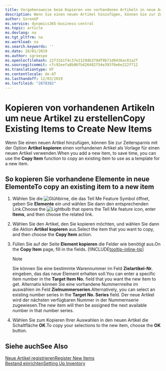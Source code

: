 ```yaml
---
title: Vorgehensweise beim Kopieren von vorhandenen Artikeln in neue Artikel
description: Wenn Sie einen neuen Artikel hinzufügen, können Sie zur Zeitersparnis mit der Option Artikel kopieren einen vorhandenen Artikel als Vorlage für einen neuen Artikel verwenden.
author: SorenGP
ms.service: dynamics365-business-central
ms.topic: article
ms.devlang: na
ms.tgt_pltfrm: na
ms.workload: na
ms.search.keywords: ''
ms.date: 10/01/2019
ms.author: sgroespe
ms.openlocfilehash: 22f31b1f4c37e2129db379df9b71d9436ac81a2f
ms.sourcegitcommit: cfc92eefa8b06fb426482f54e393f0e6e222f712
ms.translationtype: HT
ms.contentlocale: de-AT
ms.lasthandoff: 12/03/2019
ms.locfileid: "2878382"
---
```

# <a name="copy-existing-items-to-create-new-items"></a><span data-ttu-id="8d2b4-103">Kopieren von vorhandenen Artikeln um neue Artikel zu erstellen</span><span class="sxs-lookup"><span data-stu-id="8d2b4-103">Copy Existing Items to Create New Items</span></span>
<span data-ttu-id="8d2b4-104">Wenn Sie einen neuen Artikel hinzufügen, können Sie zur Zeitersparnis mit der Option **Artikel kopieren** einen vorhandenen Artikel als Vorlage für einen neuen Artikel verwenden.</span><span class="sxs-lookup"><span data-stu-id="8d2b4-104">When you add a new item, to save time, you can use the **Copy Item** function to copy an existing item to use as a template for a new item.</span></span>  

## <a name="to-copy-an-existing-item-to-a-new-item"></a><span data-ttu-id="8d2b4-105">So kopieren Sie vorhandene Elemente in neue Elemente</span><span class="sxs-lookup"><span data-stu-id="8d2b4-105">To copy an existing item to a new item</span></span>  
1. <span data-ttu-id="8d2b4-106">Wählen Sie die ![Glühbirne, die das Tell Me Feature](media/ui-search/search_small.png "Tell Me-Funktion") Symbol öffnet, geben Sie **Elemente** ein und wählen Sie dann den entsprechenden Link.</span><span class="sxs-lookup"><span data-stu-id="8d2b4-106">Choose the ![Lightbulb that opens the Tell Me feature](media/ui-search/search_small.png "Tell me what you want to do") icon, enter **Items**, and then choose the related link.</span></span>  
2. <span data-ttu-id="8d2b4-107">Wählen Sie den Artikel, den Sie kopieren möchten, und wählen Sie dann die Aktion **Artikel kopieren** aus.</span><span class="sxs-lookup"><span data-stu-id="8d2b4-107">Select the item that you want to copy, and then choose the **Copy Item** action.</span></span>  
3. <span data-ttu-id="8d2b4-108">Füllen Sie auf der Seite **Element kopieren** die Felder wie benötigt aus.</span><span class="sxs-lookup"><span data-stu-id="8d2b4-108">On the **Copy Item** page, fill in the fields.</span></span> [!INCLUDE[tooltip-inline-tip](includes/tooltip-inline-tip_md.md)]

    > [!NOTE]  
    > <span data-ttu-id="8d2b4-109">Sie können Sie eine bestimmte Warennummer im Feld **Zielartikel-Nr.** eingeben, das das neue Element erhalten soll.</span><span class="sxs-lookup"><span data-stu-id="8d2b4-109">You can enter a specific item number in the **Target Item No.** field that you want the new item to get.</span></span> <span data-ttu-id="8d2b4-110">Alternativ können Sie eine vorhandene Nummernreihe im auswählen im Feld **Zielnummerserien**.</span><span class="sxs-lookup"><span data-stu-id="8d2b4-110">Alternatively, you can select an existing number series in the **Target No. Series** field.</span></span> <span data-ttu-id="8d2b4-111">Der neue Artikel wird der nächsten verfügbaren Nummer in der Nummernserie zugewiesen.</span><span class="sxs-lookup"><span data-stu-id="8d2b4-111">The new item will then be assigned the next available number in that number series.</span></span>  

5. <span data-ttu-id="8d2b4-112">Wählen Sie zum Kopieren Ihrer Auswahlen in den neuen Artikel die Schaltfläche **OK**.</span><span class="sxs-lookup"><span data-stu-id="8d2b4-112">To copy your selections to the new item, choose the **OK** button.</span></span>  

## <a name="see-also"></a><span data-ttu-id="8d2b4-113">Siehe auch</span><span class="sxs-lookup"><span data-stu-id="8d2b4-113">See Also</span></span>  
[<span data-ttu-id="8d2b4-114">Neue Artikel registrieren</span><span class="sxs-lookup"><span data-stu-id="8d2b4-114">Register New Items</span></span>](inventory-how-register-new-items.md)  
[<span data-ttu-id="8d2b4-115">Bestand einrichten</span><span class="sxs-lookup"><span data-stu-id="8d2b4-115">Setting Up Inventory</span></span>](inventory-setup-inventory.md)
